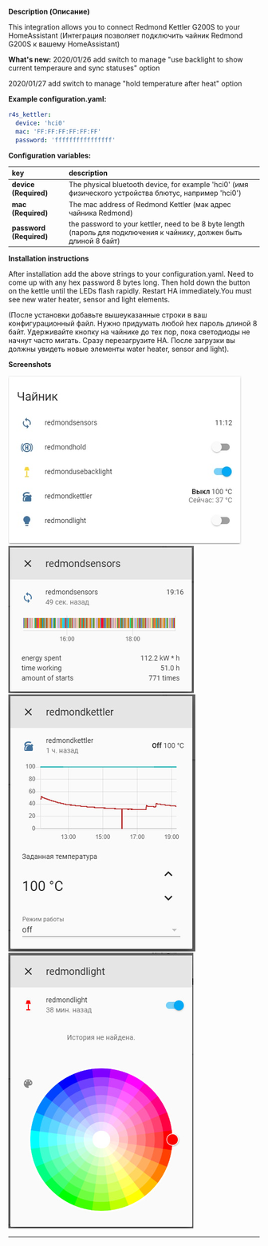 **Description (Описание)**
<p>This integration allows you to connect Redmond Kettler G200S to your HomeAssistant (Интеграция позволяет подключить чайник Redmond G200S к вашему HomeAssistant)</p>



**What's new:**
2020/01/26 add switch to manage "use backlight to show current temperaure and sync statuses" option

2020/01/27 add switch to manage "hold temperature after heat" option



**Example configuration.yaml:**

```yaml
r4s_kettler:
  device: 'hci0'
  mac: 'FF:FF:FF:FF:FF:FF'
  password: 'ffffffffffffffff'
```



**Configuration variables:**  
  
key | description  
:--- | :---  
**device (Required)** | The physical bluetooth device, for example 'hci0' (имя физического устройства блютус, например 'hci0')
**mac (Required)** | The mac address of Redmond Kettler (мак адрес чайника Redmond)
**password (Required)** | the password to your kettler, need to be 8 byte length (пароль для подключения к чайнику, должен быть длиной 8 байт)


  
**Installation instructions**

<p>After installation add the above strings to your configuration.yaml. Need to come up with any hex password 8 bytes long. Then hold down the button on the kettle until the LEDs flash rapidly. Restart HA immediately.You must see new water heater, sensor and light elements.

(После установки добавьте вышеуказанные строки в ваш конфигурационный файл. Нужно придумать любой hex пароль длиной 8 байт. Удерживайте кнопку на чайнике до тех пор, пока светодиоды не начнут часто мигать. Сразу перезагрузите HA. После загрузки вы должны увидеть новые элементы water heater, sensor and light).</p>



**Screenshots**

![example1][exampleimg1]
![example2][exampleimg2]
![example3][exampleimg3]
![example4][exampleimg4]



***

[exampleimg1]: 01.jpg
[exampleimg2]: 02.jpg
[exampleimg3]: 03.jpg
[exampleimg4]: 04.jpg
